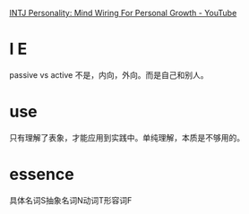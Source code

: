 [INTJ Personality: Mind Wiring For Personal Growth - YouTube](https://www.youtube.com/watch?v=PhqWwypu7ms)
# I E
passive vs active
不是，内向，外向。而是自己和别人。

# use
只有理解了表象，才能应用到实践中。单纯理解，本质是不够用的。

# essence
具体名词S抽象名词N动词T形容词F